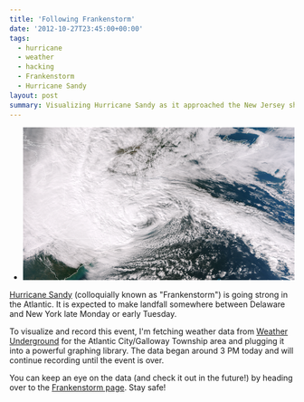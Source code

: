 ```yaml
---
title: 'Following Frankenstorm'
date: '2012-10-27T23:45:00+00:00'
tags:
  - hurricane
  - weather
  - hacking
  - Frankenstorm
  - Hurricane Sandy
layout: post
summary: Visualizing Hurricane Sandy as it approached the New Jersey shore.
---
```


<ul class="clearing-thumbs small-block-grid-4" data-clearing>
  <li><a href="/assets/img/2012-10-27-following-frankenstorm/hurricane-sandy.png"><img data-caption="Hurricane Sandy over the Atlantic" alt="A satellite photo of Hurricane Sandy" src="/assets/img/2012-10-27-following-frankenstorm/hurricane-sandy.png"></a></li>
</ul>

[Hurricane Sandy](https://en.wikipedia.org/wiki/Hurricane_Sandy) (colloquially known as "Frankenstorm") is going strong in the Atlantic. It is expected to make landfall somewhere between Delaware and New York late Monday or early Tuesday.

To visualize and record this event, I'm fetching weather data from [Weather Underground](http://wunderground.com) for the Atlantic City/Galloway Township area and plugging it into a powerful graphing library. The data began around 3 PM today and will continue recording until the event is over.

You can keep an eye on the data (and check it out in the future!) by heading over to the [Frankenstorm page](/frankenstorm/). Stay safe!
